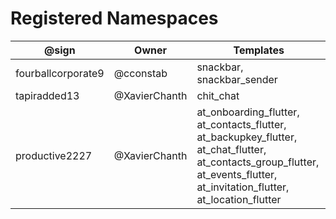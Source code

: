 # Registered Namespaces
| @sign              | Owner         | Templates                                  |
| ------------------ | ------------- | ------------------------------------------ |
| fourballcorporate9 | @cconstab     | snackbar, snackbar_sender                  |
| tapiradded13       | @XavierChanth | chit_chat                                  |
| productive2227     | @XavierChanth | at_onboarding_flutter, at_contacts_flutter, at_backupkey_flutter, at_chat_flutter, at_contacts_group_flutter, at_events_flutter, at_invitation_flutter, at_location_flutter |
